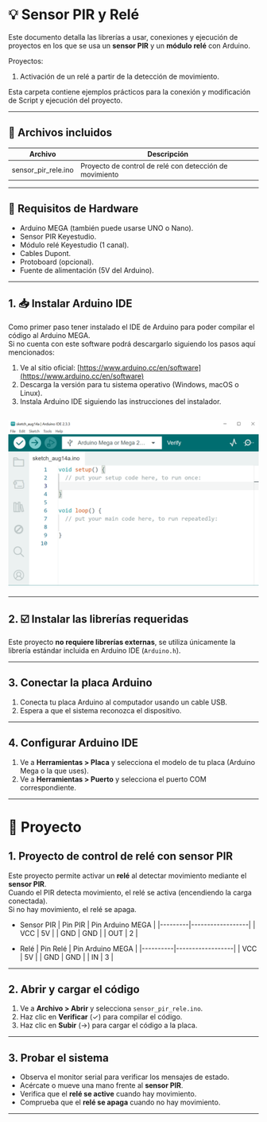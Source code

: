 # :bulb: Sensor PIR y Relé

Este documento detalla las librerías a usar, conexiones y ejecución de proyectos en los que se usa un **sensor PIR** y un **módulo relé** con Arduino.

Proyectos:

1. Activación de un relé a partir de la detección de movimiento.

Esta carpeta contiene ejemplos prácticos para la conexión y modificación de Script y ejecución del proyecto.

---

## :open_file_folder: Archivos incluidos

| Archivo             | Descripción                                             |
| ------------------- | ------------------------------------------------------- |
| sensor_pir_rele.ino | Proyecto de control de relé con detección de movimiento |

---

## :wrench: Requisitos de Hardware

- Arduino MEGA (también puede usarse UNO o Nano).
- Sensor PIR Keyestudio.
- Módulo relé Keyestudio (1 canal).
- Cables Dupont.
- Protoboard (opcional).
- Fuente de alimentación (5V del Arduino).

---

## 1. :inbox_tray: Instalar Arduino IDE

Como primer paso tener instalado el IDE de Arduino para poder compilar el código al Arduino MEGA.  
Si no cuenta con este software podrá descargarlo siguiendo los pasos aquí mencionados:

1. Ve al sitio oficial: [https://www.arduino.cc/en/software](https://www.arduino.cc/en/software)
2. Descarga la versión para tu sistema operativo (Windows, macOS o Linux).
3. Instala Arduino IDE siguiendo las instrucciones del instalador.

## ![Arduino IDE](assets/arduinoIDE.png)

---

## 2. :ballot_box_with_check: Instalar las librerías requeridas

Este proyecto **no requiere librerías externas**, se utiliza únicamente la librería estándar incluida en Arduino IDE (`Arduino.h`).

---

## 3. Conectar la placa Arduino

1. Conecta tu placa Arduino al computador usando un cable USB.
2. Espera a que el sistema reconozca el dispositivo.

---

## 4. Configurar Arduino IDE

1. Ve a **Herramientas > Placa** y selecciona el modelo de tu placa (Arduino Mega o la que uses).
2. Ve a **Herramientas > Puerto** y selecciona el puerto COM correspondiente.

---

# :checkered_flag: Proyecto

## 1. Proyecto de control de relé con sensor PIR

Este proyecto permite activar un **relé** al detectar movimiento mediante el **sensor PIR**.  
Cuando el PIR detecta movimiento, el relé se activa (encendiendo la carga conectada).  
Si no hay movimiento, el relé se apaga.

- Sensor PIR
  | Pin PIR | Pin Arduino MEGA |
  |---------|------------------|
  | VCC | 5V |
  | GND | GND |
  | OUT | 2 |

- Relé
  | Pin Relé | Pin Arduino MEGA |
  |----------|------------------|
  | VCC | 5V |
  | GND | GND |
  | IN | 3 |

---

## 2. Abrir y cargar el código

1. Ve a **Archivo > Abrir** y selecciona `sensor_pir_rele.ino`.
2. Haz clic en **Verificar** (✓) para compilar el código.
3. Haz clic en **Subir** (→) para cargar el código a la placa.

---

## 3. Probar el sistema

- Observa el monitor serial para verificar los mensajes de estado.
- Acércate o mueve una mano frente al **sensor PIR**.
- Verifica que el **relé se active** cuando hay movimiento.
- Comprueba que el **relé se apaga** cuando no hay movimiento.

---
